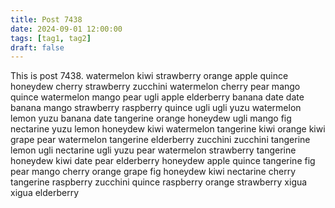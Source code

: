 ```yaml
---
title: Post 7438
date: 2024-09-01 12:00:00
tags: [tag1, tag2]
draft: false
---
```

This is post 7438.
watermelon
kiwi
strawberry
orange
apple
quince
honeydew
cherry
strawberry
zucchini
watermelon
cherry
pear
mango
quince
watermelon
mango
pear
ugli
apple
elderberry
banana
date
date
banana
mango
strawberry
raspberry
quince
ugli
ugli
yuzu
watermelon
lemon
yuzu
banana
date
tangerine
orange
honeydew
ugli
mango
fig
nectarine
yuzu
lemon
honeydew
kiwi
watermelon
tangerine
kiwi
orange
kiwi
grape
pear
watermelon
tangerine
elderberry
zucchini
zucchini
tangerine
lemon
ugli
nectarine
ugli
yuzu
pear
watermelon
strawberry
tangerine
honeydew
kiwi
date
pear
elderberry
honeydew
apple
quince
tangerine
fig
pear
mango
cherry
orange
grape
fig
honeydew
kiwi
nectarine
cherry
tangerine
raspberry
zucchini
quince
raspberry
orange
strawberry
xigua
xigua
elderberry
